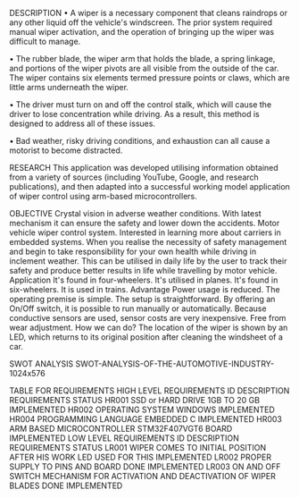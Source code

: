 DESCRIPTION
• A wiper is a necessary component that cleans raindrops or any other liquid off the vehicle's windscreen. The prior system required manual wiper activation, and the operation of bringing up the wiper was difficult to manage.

• The rubber blade, the wiper arm that holds the blade, a spring linkage, and portions of the wiper pivots are all visible from the outside of the car. The wiper contains six elements termed pressure points or claws, which are little arms underneath the wiper.

• The driver must turn on and off the control stalk, which will cause the driver to lose concentration while driving. As a result, this method is designed to address all of these issues.

• Bad weather, risky driving conditions, and exhaustion can all cause a motorist to become distracted.

RESEARCH
This application was developed utilising information obtained from a variety of sources (including YouTube, Google, and research publications), and then adapted into a successful working model application of wiper control using arm-based microcontrollers.

OBJECTIVE
Crystal vision in adverse weather conditions.
With latest mechanism it can ensure the safety and lower down the accidents.
Motor vehicle wiper control system.
Interested in learning more about carriers in embedded systems.
When you realise the necessity of safety management and begin to take responsibility for your own health while driving in inclement weather.
This can be utilised in daily life by the user to track their safety and produce better results in life while travelling by motor vehicle.
Application
It's found in four-wheelers.
It's utilised in planes.
It's found in six-wheelers.
It is used in trains.
Advantage
Power usage is reduced.
The operating premise is simple. The setup is straightforward.
By offering an On/Off switch, it is possible to run manually or automatically.
Because conductive sensors are used, sensor costs are very inexpensive.
Free from wear adjustment.
How we can do?
The location of the wiper is shown by an LED, which returns to its original position after cleaning the windsheet of a car.

SWOT ANALYSIS
SWOT-ANALYSIS-OF-THE-AUTOMOTIVE-INDUSTRY-1024x576

TABLE FOR REQUIREMENTS
HIGH LEVEL REQUIREMENTS
ID	DESCRIPTION	REQUIREMENTS	STATUS
HR001	SSD or HARD DRIVE	1GB TO 20 GB	IMPLEMENTED
HR002	OPERATING SYSTEM	WINDOWS	IMPLEMENTED
HR004	PROGRAMMING LANGUAGE	EMBEDDED C	IMPLEMENTED
HR003	ARM BASED MICROCONTROLLER	STM32F407VGT6 BOARD	IMPLEMENTED
LOW LEVEL REQUIREMENTS
ID	DESCRIPTION	REQUIREMENTS	STATUS
LR001	WIPER COMES TO INITIAL POSITION AFTER HIS WORK	LED USED FOR THIS	IMPLEMENTED
LR002	PROPER SUPPLY TO PINS AND BOARD	DONE	IMPLEMENTED
LR003	ON AND OFF SWITCH MECHANISM FOR ACTIVATION AND DEACTIVATION OF WIPER BLADES	DONE	IMPLEMENTED
